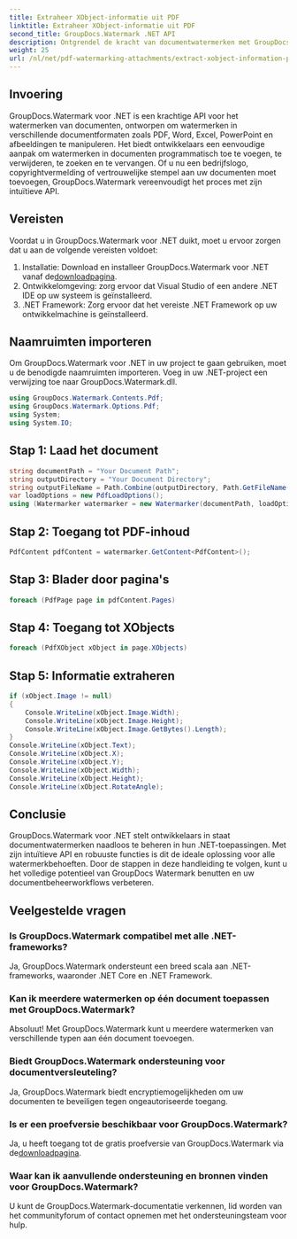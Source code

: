 ```yaml
---
title: Extraheer XObject-informatie uit PDF
linktitle: Extraheer XObject-informatie uit PDF
second_title: GroupDocs.Watermark .NET API
description: Ontgrendel de kracht van documentwatermerken met GroupDocs.Watermark voor .NET. Beheer naadloos watermerken in PDF's, Word-documenten en afbeeldingen.
weight: 25
url: /nl/net/pdf-watermarking-attachments/extract-xobject-information-pdf/
---
```

## Invoering
GroupDocs.Watermark voor .NET is een krachtige API voor het watermerken van documenten, ontworpen om watermerken in verschillende documentformaten zoals PDF, Word, Excel, PowerPoint en afbeeldingen te manipuleren. Het biedt ontwikkelaars een eenvoudige aanpak om watermerken in documenten programmatisch toe te voegen, te verwijderen, te zoeken en te vervangen. Of u nu een bedrijfslogo, copyrightvermelding of vertrouwelijke stempel aan uw documenten moet toevoegen, GroupDocs.Watermark vereenvoudigt het proces met zijn intuïtieve API.
## Vereisten
Voordat u in GroupDocs.Watermark voor .NET duikt, moet u ervoor zorgen dat u aan de volgende vereisten voldoet:
1. Installatie: Download en installeer GroupDocs.Watermark voor .NET vanaf de[downloadpagina](https://releases.groupdocs.com/Watermark/net/).
2. Ontwikkelomgeving: zorg ervoor dat Visual Studio of een andere .NET IDE op uw systeem is geïnstalleerd.
3. .NET Framework: Zorg ervoor dat het vereiste .NET Framework op uw ontwikkelmachine is geïnstalleerd.

## Naamruimten importeren
Om GroupDocs.Watermark voor .NET in uw project te gaan gebruiken, moet u de benodigde naamruimten importeren.
Voeg in uw .NET-project een verwijzing toe naar GroupDocs.Watermark.dll.
```csharp
using GroupDocs.Watermark.Contents.Pdf;
using GroupDocs.Watermark.Options.Pdf;
using System;
using System.IO;
```
## Stap 1: Laad het document
```csharp
string documentPath = "Your Document Path";
string outputDirectory = "Your Document Directory";
string outputFileName = Path.Combine(outputDirectory, Path.GetFileName(documentPath));
var loadOptions = new PdfLoadOptions();
using (Watermarker watermarker = new Watermarker(documentPath, loadOptions))
```
## Stap 2: Toegang tot PDF-inhoud
```csharp
PdfContent pdfContent = watermarker.GetContent<PdfContent>();
```
## Stap 3: Blader door pagina's
```csharp
foreach (PdfPage page in pdfContent.Pages)
```
## Stap 4: Toegang tot XObjects
```csharp
foreach (PdfXObject xObject in page.XObjects)
```
## Stap 5: Informatie extraheren
```csharp
if (xObject.Image != null)
{
    Console.WriteLine(xObject.Image.Width);
    Console.WriteLine(xObject.Image.Height);
    Console.WriteLine(xObject.Image.GetBytes().Length);
}
Console.WriteLine(xObject.Text);
Console.WriteLine(xObject.X);
Console.WriteLine(xObject.Y);
Console.WriteLine(xObject.Width);
Console.WriteLine(xObject.Height);
Console.WriteLine(xObject.RotateAngle);
```

## Conclusie
GroupDocs.Watermark voor .NET stelt ontwikkelaars in staat documentwatermerken naadloos te beheren in hun .NET-toepassingen. Met zijn intuïtieve API en robuuste functies is dit de ideale oplossing voor alle watermerkbehoeften. Door de stappen in deze handleiding te volgen, kunt u het volledige potentieel van GroupDocs Watermark benutten en uw documentbeheerworkflows verbeteren.
## Veelgestelde vragen
### Is GroupDocs.Watermark compatibel met alle .NET-frameworks?
Ja, GroupDocs.Watermark ondersteunt een breed scala aan .NET-frameworks, waaronder .NET Core en .NET Framework.
### Kan ik meerdere watermerken op één document toepassen met GroupDocs.Watermark?
Absoluut! Met GroupDocs.Watermark kunt u meerdere watermerken van verschillende typen aan één document toevoegen.
### Biedt GroupDocs.Watermark ondersteuning voor documentversleuteling?
Ja, GroupDocs.Watermark biedt encryptiemogelijkheden om uw documenten te beveiligen tegen ongeautoriseerde toegang.
### Is er een proefversie beschikbaar voor GroupDocs.Watermark?
 Ja, u heeft toegang tot de gratis proefversie van GroupDocs.Watermark via de[downloadpagina](https://releases.groupdocs.com/).
### Waar kan ik aanvullende ondersteuning en bronnen vinden voor GroupDocs.Watermark?
U kunt de GroupDocs.Watermark-documentatie verkennen, lid worden van het communityforum of contact opnemen met het ondersteuningsteam voor hulp.